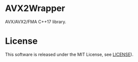 # AVX2Wrapper
AVX/AVX2/FMA C++17 library.

# License
This software is released under the MIT License, see [LICENSE](https://github.com/MurakamiShun/AVX2Wrapper/blob/master/LICENSE)).